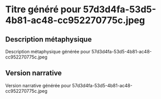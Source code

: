 # Titre généré pour 57d3d4fa-53d5-4b81-ac48-cc952270775c.jpeg

## Description métaphysique
Description métaphysique générée pour 57d3d4fa-53d5-4b81-ac48-cc952270775c.jpeg

## Version narrative
Version narrative générée pour 57d3d4fa-53d5-4b81-ac48-cc952270775c.jpeg
